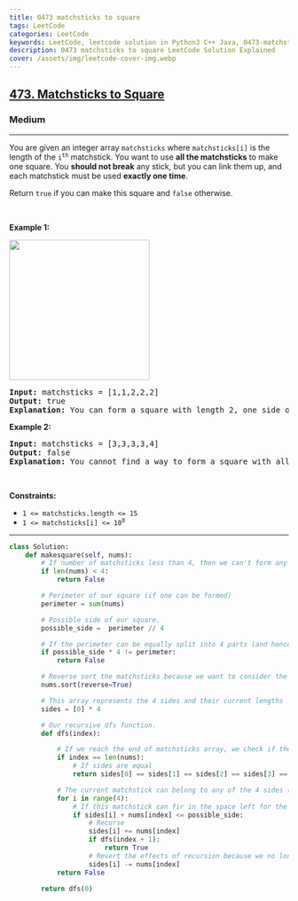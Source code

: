 ```yaml
---
title: 0473 matchsticks to square
tags: LeetCode
categories: LeetCode
keywords: LeetCode, leetcode solution in Python3 C++ Java, 0473-matchsticks-to-square solution
description: 0473 matchsticks to square LeetCode Solution Explained
cover: /assets/img/leetcode-cover-img.webp
---
```



<h2><a href="https://leetcode.com/problems/matchsticks-to-square/">473. Matchsticks to Square</a></h2><h3>Medium</h3><hr><div><p>You are given an integer array <code>matchsticks</code> where <code>matchsticks[i]</code> is the length of the <code>i<sup>th</sup></code> matchstick. You want to use <strong>all the matchsticks</strong> to make one square. You <strong>should not break</strong> any stick, but you can link them up, and each matchstick must be used <strong>exactly one time</strong>.</p>

<p>Return <code>true</code> if you can make this square and <code>false</code> otherwise.</p>

<p>&nbsp;</p>
<p><strong class="example">Example 1:</strong></p>
<img alt="" src="https://assets.leetcode.com/uploads/2021/04/09/matchsticks1-grid.jpg" style="width: 253px; height: 253px;">
<pre><strong>Input:</strong> matchsticks = [1,1,2,2,2]
<strong>Output:</strong> true
<strong>Explanation:</strong> You can form a square with length 2, one side of the square came two sticks with length 1.
</pre>

<p><strong class="example">Example 2:</strong></p>

<pre><strong>Input:</strong> matchsticks = [3,3,3,3,4]
<strong>Output:</strong> false
<strong>Explanation:</strong> You cannot find a way to form a square with all the matchsticks.
</pre>

<p>&nbsp;</p>
<p><strong>Constraints:</strong></p>

<ul>
	<li><code>1 &lt;= matchsticks.length &lt;= 15</code></li>
	<li><code>1 &lt;= matchsticks[i] &lt;= 10<sup>8</sup></code></li>
</ul>
</div>

---




```python
class Solution:
    def makesquare(self, nums):
        # If number of matchsticks less than 4, then we can't form any square
        if len(nums) < 4:
            return False

        # Perimeter of our square (if one can be formed)
        perimeter = sum(nums)

        # Possible side of our square.
        possible_side =  perimeter // 4

        # If the perimeter can be equally split into 4 parts (and hence 4 sides, then we move on).
        if possible_side * 4 != perimeter:
            return False

        # Reverse sort the matchsticks because we want to consider the biggest one first.
        nums.sort(reverse=True)

        # This array represents the 4 sides and their current lengths
        sides = [0] * 4

        # Our recursive dfs function.
        def dfs(index):

            # If we reach the end of matchsticks array, we check if the square was formed or not
            if index == len(nums):
                # If sides are equal
                return sides[0] == sides[1] == sides[2] == sides[3] == possible_side

            # The current matchstick can belong to any of the 4 sides (provided their remaining lenghts are >= the size of the current matchstick)
            for i in range(4):
                # If this matchstick can fir in the space left for the current side
                if sides[i] + nums[index] <= possible_side:
                    # Recurse
                    sides[i] += nums[index]
                    if dfs(index + 1):
                        return True
                    # Revert the effects of recursion because we no longer need them for other recursions.
                    sides[i] -= nums[index]
            return False  
        
        return dfs(0)
```
